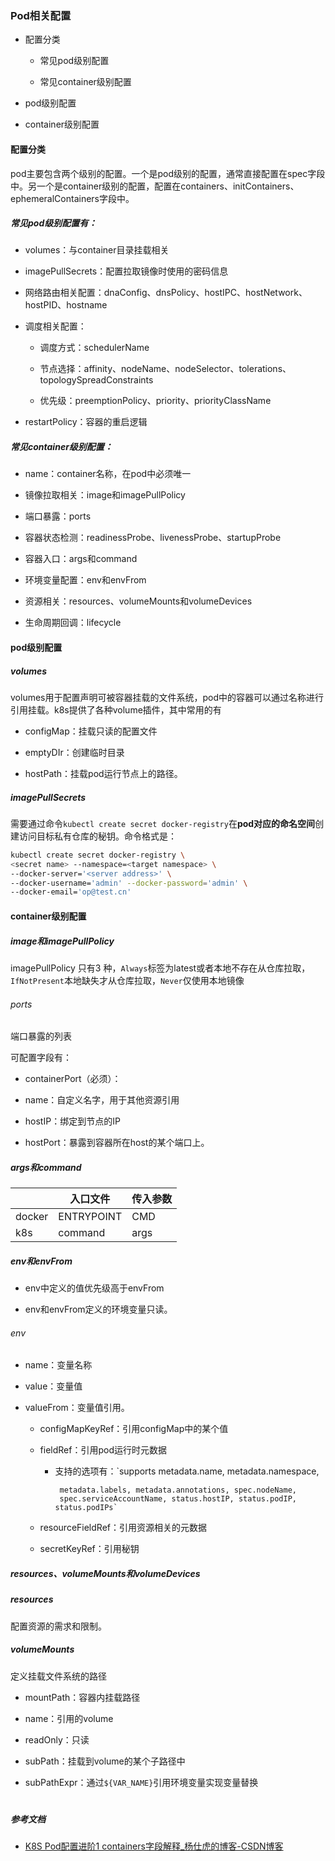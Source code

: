 ### Pod相关配置

- 配置分类
  
  - 常见pod级别配置
  
  - 常见container级别配置

- pod级别配置

- container级别配置

#### 配置分类

pod主要包含两个级别的配置。一个是pod级别的配置，通常直接配置在spec字段中。另一个是container级别的配置，配置在containers、initContainers、ephemeralContainers字段中。

##### 常见pod级别配置有：

- volumes：与container目录挂载相关

- imagePullSecrets：配置拉取镜像时使用的密码信息

- 网络路由相关配置：dnaConfig、dnsPolicy、hostIPC、hostNetwork、hostPID、hostname

- 调度相关配置：
  
  - 调度方式：schedulerName
  
  - 节点选择：affinity、nodeName、nodeSelector、tolerations、topologySpreadConstraints
  
  - 优先级：preemptionPolicy、priority、priorityClassName

- restartPolicy：容器的重启逻辑

##### 常见container级别配置：

- name：container名称，在pod中必须唯一

- 镜像拉取相关：image和imagePullPolicy

- 端口暴露：ports

- 容器状态检测：readinessProbe、livenessProbe、startupProbe

- 容器入口：args和command

- 环境变量配置：env和envFrom

- 资源相关：resources、volumeMounts和volumeDevices

- 生命周期回调：lifecycle

#### pod级别配置

##### volumes

volumes用于配置声明可被容器挂载的文件系统，pod中的容器可以通过名称进行引用挂载。k8s提供了各种volume插件，其中常用的有

- configMap：挂载只读的配置文件

- emptyDIr：创建临时目录

- hostPath：挂载pod运行节点上的路径。

##### imagePullSecrets

需要通过命令`kubectl create secret docker-registry`在**pod对应的命名空间**创建访问目标私有仓库的秘钥。命令格式是：

```bash
kubectl create secret docker-registry \
<secret name> --namespace=<target namespace> \
--docker-server='<server address>' \
--docker-username='admin' --docker-password='admin' \
--docker-email='op@test.cn'
```

#### container级别配置

##### image和imagePullPolicy

imagePullPolicy 只有3 种，`Always`标签为latest或者本地不存在从仓库拉取，`IfNotPresent`本地缺失才从仓库拉取，`Never`仅使用本地镜像

###### ports

端口暴露的列表

可配置字段有：

- containerPort（必须）：

- name：自定义名字，用于其他资源引用

- hostIP：绑定到节点的IP

- hostPort：暴露到容器所在host的某个端口上。

##### args和command

|        | 入口文件       | 传入参数 |
| ------ | ---------- | ---- |
| docker | ENTRYPOINT | CMD  |
| k8s    | command    | args |

##### env和envFrom

- env中定义的值优先级高于envFrom

- env和envFrom定义的环境变量只读。

###### env

- name：变量名称

- value：变量值

- valueFrom：变量值引用。
  
  - configMapKeyRef：引用configMap中的某个值
  
  - fieldRef：引用pod运行时元数据
    
    - 支持的选项有：`supports metadata.name, metadata.namespace,
      
           metadata.labels, metadata.annotations, spec.nodeName,
           spec.serviceAccountName, status.hostIP, status.podIP, status.podIPs`
  
  - resourceFieldRef：引用资源相关的元数据
  
  - secretKeyRef：引用秘钥

##### resources、volumeMounts和volumeDevices

##### resources

配置资源的需求和限制。

##### volumeMounts

定义挂载文件系统的路径

- mountPath：容器内挂载路径

- name：引用的volume

- readOnly：只读

- subPath：挂载到volume的某个子路径中

- subPathExpr：通过`${VAR_NAME}`引用环境变量实现变量替换

# 

##### 参考文档

- [K8S Pod配置进阶1 containers字段解释_杨仕虎的博客-CSDN博客](https://blog.csdn.net/yangshihuz/article/details/112599962)
